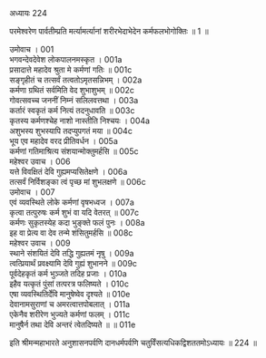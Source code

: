 अध्यायः 224

परमेश्वरेण पार्वतीम्प्रति मर्त्यामर्त्यानां शरीरभेदाभेदेन कर्मफलभोगोक्तिः ॥ 1 ॥

उमोवाच ।	001  
भगवन्देवदेवेश लोकपालनमस्कृत ।	001a  
प्रसादात्ते महादेव श्रुता मे कर्मणां गतिः ॥	001c  
सङ्गृहीतं च तत्सर्वं तत्वतोऽमृतसन्निभम् ।	002a  
कर्मणा ग्रथितं सर्वमिति वेद शुभाशुभम् ॥	002c  
गोवत्सवच्च जननीं निम्नं सलिलवत्तथा ।	003a  
कर्तारं स्वकृतं कर्म नित्यं तदनुधावति ॥	003c  
कृतस्य कर्मणश्चेह नाशो नास्तीति निश्चयः ।	004a  
अशुभस्य शुभस्यापि तदप्युपगतं मया ॥	004c  
भूय एव महादेव वरद प्रीतिवर्धन ।	005a  
कर्मणां गतिमाश्रित्य संशयान्मोक्तुमर्हसि ॥	005c  
महेश्वर उवाच ।	006  
यत्ते विवक्षितं देवि गुह्यमप्यसितेक्षणे ।	006a  
तत्सर्वं निर्विशङ्का त्वं पृच्छ मां शुभलक्षणे ॥	006c  
उमोवाच ।	007  
एवं व्यवस्थिते लोके कर्मणां वृषभध्वज ।	007a  
कृत्वा तत्पुरुषः कर्म शुभं वा यदि वेतरत् ॥	007c  
कर्मणः सुकृतस्येह कदा भुङ्क्ते फलं पुनः ।	008a  
इह वा प्रेत्य वा देव तन्मे शंसितुमर्हसि ॥	008c  
महेश्वर उवाच ।	009  
स्थाने संशयितं देवि तद्धि गुह्यतमं नृषु ।	009a  
त्वत्प्रियार्थं प्रवक्ष्यामि देवि गुह्यं शुभानने ॥	009c  
पूर्वदेहकृतं कर्म भुञ्जते तदिह प्रजाः ।	010a  
इहैव यत्कृतं पुंसां तत्परत्र फलिष्यते ।	010c  
एषा व्यवस्थितिर्देवि मानुषेष्वेव दृश्यते ॥	010e  
देवानामसुराणां च अमरत्वात्तपोबलात् ।	011a  
एकेनैव शरीरेण भुज्यते कर्मणां फलम् ।	011c  
मानुषैर्न तथा देवि अन्तरं त्वेतदिष्यते ॥ ॥	011e  

इति श्रीमन्महाभारते अनुशासनपर्वणि दानधर्मपर्वणि चतुर्विंसत्यधिकद्विशततमोऽध्यायः ॥ 224 ॥
